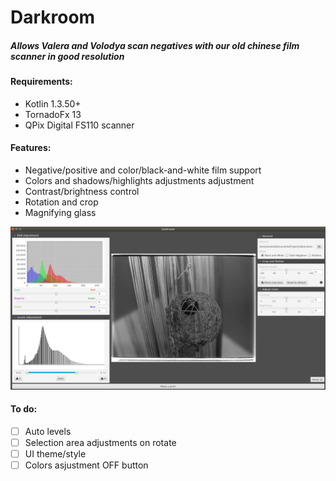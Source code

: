 # Darkroom
##### Allows Valera and Volodya scan negatives with our old chinese film scanner in good resolution

#### Requirements:
* Kotlin 1.3.50+
* TornadoFx 13
* QPix Digital FS110 scanner

#### Features:
* Negative/positive and color/black-and-white film support
* Colors and shadows/highlights adjustments adjustment
* Contrast/brightness control
* Rotation and crop
* Magnifying glass

![Screenshot](https://github.com/VolodyaG/darkroom/blob/master/src/main/resources/Screen%201.png)

#### To do:
* [ ] Auto levels
* [ ] Selection area adjustments on rotate
* [ ] UI theme/style
* [ ] Colors asjustment OFF button 